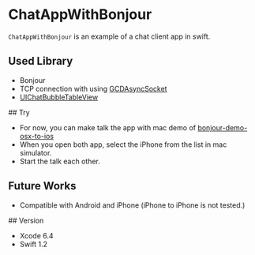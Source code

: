 # ChatAppWithBonjour
`ChatAppWithBonjour` is an example of a chat client app in swift.

## Used Library

- Bonjour
- TCP connection with using [GCDAsyncSocket](https://github.com/robbiehanson/CocoaAsyncSocket)
- [UIChatBubbleTableView](https://github.com/heavenopener/UIChatBubbleTableView)

## Try

- For now, you can make talk the app with mac demo of [bonjour-demo-osx-to-ios](https://github.com/jameszaghini/bonjour-demo-osx-to-ios)
- When you open both app, select the iPhone from the list in mac simulator.
- Start the talk each other. 

## Future Works

- Compatible with Android and iPhone (iPhone to iPhone is not tested.)

## Version

- Xcode 6.4
- Swift 1.2